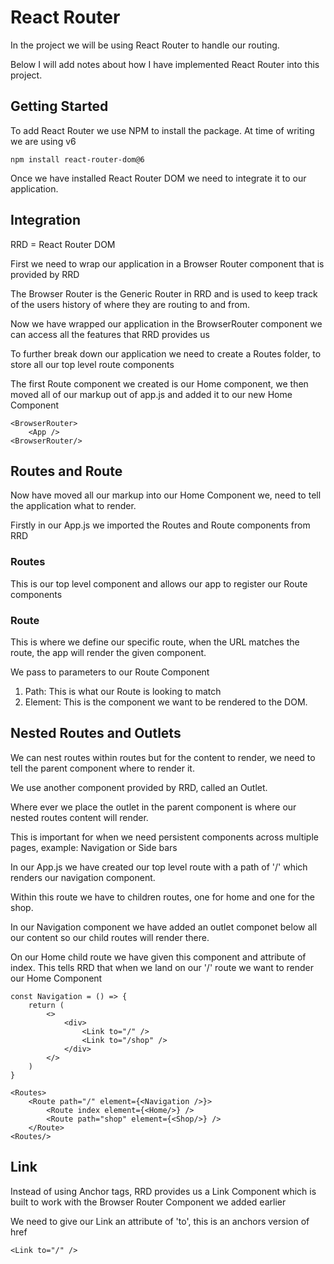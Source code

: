 # React Router

In the project we will be using React Router to handle our routing.

Below I will add notes about how I have implemented React Router into this project.

## Getting Started

To add React Router we use NPM to install the package. At time of writing we are using v6

`npm install react-router-dom@6`

Once we have installed React Router DOM we need to integrate it to our application.

## Integration

RRD = React Router DOM

First we need to wrap our application in a Browser Router component that is provided by RRD

The Browser Router is the Generic Router in RRD and is used to keep track of the users history of where they are routing to and from.

Now we have wrapped our application in the BrowserRouter component we can access all the features that RRD provides us

To further break down our application we need to create a Routes folder, to store all our top level route components

The first Route component we created is our Home component, we then moved all of our markup out of app.js and added it to our new Home Component

```
<BrowserRouter>
    <App />
<BrowserRouter/>
```

## Routes and Route

Now have moved all our markup into our Home Component we, need to tell the application what to render.

Firstly in our App.js we imported the Routes and Route components from RRD

### Routes

This is our top level component and allows our app to register our Route components

### Route

This is where we define our specific route, when the URL matches the route, the app will render the given component.

We pass to parameters to our Route Component

1. Path: This is what our Route is looking to match
2. Element: This is the component we want to be rendered to the DOM.

## Nested Routes and Outlets

We can nest routes within routes but for the content to render, we need to tell the parent component where to render it.

We use another component provided by RRD, called an Outlet.

Where ever we place the outlet in the parent component is where our nested routes content will render.

This is important for when we need persistent components across multiple pages, example: Navigation or Side bars

In our App.js we have created our top level route with a path of '/' which renders our navigation component.

Within this route we have to children routes, one for home and one for the shop.

In our Navigation component we have added an outlet componet below all our content so our child routes will render there.

On our Home child route we have given this component and attribute of index. This tells RRD that when we land on our '/' route we want to render our Home Component

```
const Navigation = () => {
    return (
        <>
            <div>
                <Link to="/" />
                <Link to="/shop" />
            </div>
        </>
    )
}

<Routes>
    <Route path="/" element={<Navigation />}>
        <Route index element={<Home/>} />
        <Route path="shop" element={<Shop/>} />
    </Route>
<Routes/>
```

## Link

Instead of using Anchor tags, RRD provides us a Link Component which is built to work with the Browser Router Component we added earlier

We need to give our Link an attribute of 'to', this is an anchors version of href

`<Link to="/" />`
